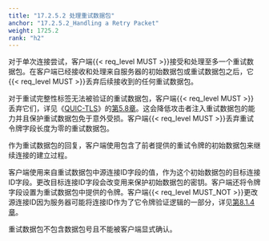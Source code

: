 ```yaml
---
title: "17.2.5.2 处理重试数据包"
anchor: "17.2.5.2_Handling a Retry Packet"
weight: 1725.2
rank: "h2"
---
```


对于单次连接尝试，客户端{{< req_level MUST >}}接受和处理至多一个重试数据包。在客户端已经接收和处理来自服务器的初始数据包或重试数据包之后，它{{< req_level MUST >}}丢弃后续接收到的任何重试数据包。

对于重试完整性标签无法被验证的重试数据包，客户端{{< req_level MUST >}}丢弃它们，详见《[QUIC-TLS]()》的[第5.8章]()。这会降低攻击者注入重试数据包的能力并且保护重试数据包免于意外受损。客户端{{< req_level MUST >}}丢弃重试令牌字段长度为零的重试数据包。

作为重试数据包的回复，客户端使用包含了前者提供的重试令牌的初始数据包来继续连接的建立过程。

客户端使用来自重试数据包中源连接ID字段的值，作为这个初始数据包的目标连接ID字段。更改目标连接ID字段会改变用来保护初始数据包的密钥。客户端还将令牌字段设置为重试数据包中提供的令牌。客户端{{< req_level MUST_NOT >}}更改源连接ID因为服务器可能将连接ID作为了它令牌验证逻辑的一部分，详见[第8.1.4章]()。

重试数据包不包含数据包号且不能被客户端显式确认。
